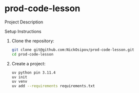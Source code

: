 # prod-code-lesson

Project Description

Setup Instructions
1. Clone the repository:
    ```bash
    git clone git@github.com:NickOsipov/prod-code-lesson.git
    cd prod-code-lesson
    ```
2. Create a project:
    ```bash
    uv python pin 3.11.4
    uv init
    uv venv
    uv add --requirements requirements.txt
    ```
